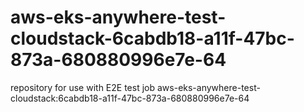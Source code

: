 # aws-eks-anywhere-test-cloudstack-6cabdb18-a11f-47bc-873a-680880996e7e-64
repository for use with E2E test job aws-eks-anywhere-test-cloudstack:6cabdb18-a11f-47bc-873a-680880996e7e-64
